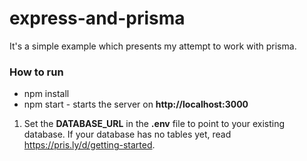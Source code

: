 # express-and-prisma

It's a simple example which presents my attempt to work with prisma.

### How to run
* npm install
* npm start - starts the server on **http://localhost:3000**


1. Set the **DATABASE_URL** in the **.env** file to point to your existing database. If your database has no tables yet, read https://pris.ly/d/getting-started. 